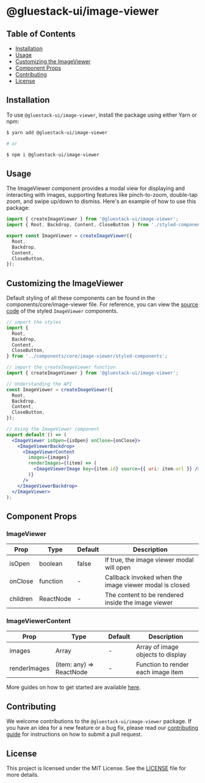 # @gluestack-ui/image-viewer

## Table of Contents

- [Installation](#installation)
- [Usage](#usage)
- [Customizing the ImageViewer](#customizing-the-imageviewer)
- [Component Props](#component-props)
- [Contributing](#contributing)
- [License](#license)

## Installation

To use `@gluestack-ui/image-viewer`, install the package using either Yarn or npm:

```sh
$ yarn add @gluestack-ui/image-viewer

# or

$ npm i @gluestack-ui/image-viewer
```

## Usage

The ImageViewer component provides a modal view for displaying and interacting with images, supporting features like pinch-to-zoom, double-tap zoom, and swipe up/down to dismiss. Here's an example of how to use this package:

```jsx
import { createImageViewer } from '@gluestack-ui/image-viewer';
import { Root, Backdrop, Content, CloseButton } from './styled-components';

export const ImageViewer = createImageViewer({
  Root,
  Backdrop,
  Content,
  CloseButton,
});
```

## Customizing the ImageViewer

Default styling of all these components can be found in the components/core/image-viewer file. For reference, you can view the [source code](https://github.com/gluestack/gluestack-ui/blob/development/example/storybook/src/ui-components/ImageViewer/index.tsx) of the styled `ImageViewer` components.

```jsx
// import the styles
import {
  Root,
  Backdrop,
  Content,
  CloseButton,
} from '../components/core/image-viewer/styled-components';

// import the createImageViewer function
import { createImageViewer } from '@gluestack-ui/image-viewer';

// Understanding the API
const ImageViewer = createImageViewer({
  Root,
  Backdrop,
  Content,
  CloseButton,
});

// Using the ImageViewer component
export default () => (
  <ImageViewer isOpen={isOpen} onClose={onClose}>
    <ImageViewerBackdrop>
      <ImageViewerContent
        images={images}
        renderImages={(item) => (
          <ImageViewerImage key={item.id} source={{ uri: item.url }} />
        )}
      />
    </ImageViewerBackdrop>
  </ImageViewer>
);
```

## Component Props

### ImageViewer

| Prop     | Type      | Default | Description                                            |
| -------- | --------- | ------- | ------------------------------------------------------ |
| isOpen   | boolean   | false   | If true, the image viewer modal will open              |
| onClose  | function  | -       | Callback invoked when the image viewer modal is closed |
| children | ReactNode | -       | The content to be rendered inside the image viewer     |

### ImageViewerContent

| Prop         | Type                     | Default | Description                        |
| ------------ | ------------------------ | ------- | ---------------------------------- |
| images       | Array<any>               | -       | Array of image objects to display  |
| renderImages | (item: any) => ReactNode | -       | Function to render each image item |

More guides on how to get started are available [here](https://ui.gluestack.io/docs/components/media-and-icons/image-viewer).

## Contributing

We welcome contributions to the `@gluestack-ui/image-viewer` package. If you have an idea for a new feature or a bug fix, please read our [contributing guide](https://github.com/gluestack/gluestack-ui/blob/main/CONTRIBUTING.md) for instructions on how to submit a pull request.

## License

This project is licensed under the MIT License. See the [LICENSE](https://github.com/gluestack/gluestack-ui/blob/main/LICENSE) file for more details.
